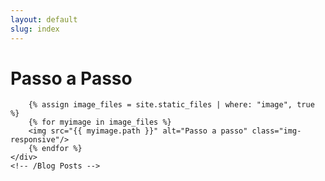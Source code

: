 ```yaml
---
layout: default
slug: index
---
```

<!--start: Container -->
<div class="container">
	<!-- Blog Posts -->
	<div class="row">
		<h1>Passo a Passo</h1>

		{% assign image_files = site.static_files | where: "image", true %}
		{% for myimage in image_files %}
		<img src="{{ myimage.path }}" alt="Passo a passo" class="img-responsive"/>
		{% endfor %}
	</div>
	<!-- /Blog Posts -->
</div>
<!--end: Container-->